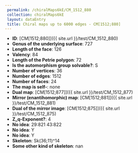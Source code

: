 ```yaml
--- 
 permalink: /chiralMaps6kE/CM_1512_880 
 collection: chiralMaps6kE
 layout: dataEntry
 title: Chiral maps up to 6000 edges - CM[1512;880]
---
```


- **ID**: [CM[1512;880]]({{ site.url }}/test/CM_1512_880)
- **Genus of the underlying surface**: 727
- **Length of the face**: 126
- **Valency**: 84
- **Length of the Petrie polygon**: 72
- **Is the automorphism group solvable?**: S
- **Number of vertices**: 36
- **Number of edges**: 1512
- **Number of faces**: 24
- **The map is self-**: none
- **Dual map**: [CM[1512;877]]({{ site.url }}/test/CM_1512_877)
- **Mirror (enantihomorphic) map**: [CM[1512;881]]({{ site.url }}/test/CM_1512_881)
- **Dual of the mirror image**: [CM[1512;875]]({{ site.url }}/test/CM_1512_875)
- **Z_q-Exponent?**: 4
- **No idea**:  29:821 43:822
- **No idea**: Y
- **No idea**: Y
- **Skeleton**: Sk(36;11)^14
- **Some other kind of skeleton**: nan
